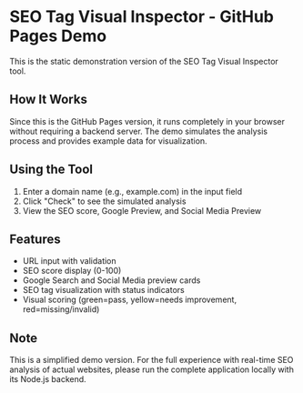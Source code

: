 # SEO Tag Visual Inspector - GitHub Pages Demo

This is the static demonstration version of the SEO Tag Visual Inspector tool.

## How It Works

Since this is the GitHub Pages version, it runs completely in your browser without requiring a backend server. The demo simulates the analysis process and provides example data for visualization.

## Using the Tool

1. Enter a domain name (e.g., example.com) in the input field
2. Click "Check" to see the simulated analysis 
3. View the SEO score, Google Preview, and Social Media Preview

## Features

- URL input with validation
- SEO score display (0-100)
- Google Search and Social Media preview cards
- SEO tag visualization with status indicators
- Visual scoring (green=pass, yellow=needs improvement, red=missing/invalid)

## Note

This is a simplified demo version. For the full experience with real-time SEO analysis of actual websites, please run the complete application locally with its Node.js backend.
